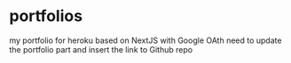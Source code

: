# portfolios
my portfolio for heroku based on NextJS with Google OAth
need to update the portfolio part and insert the link to Github repo

